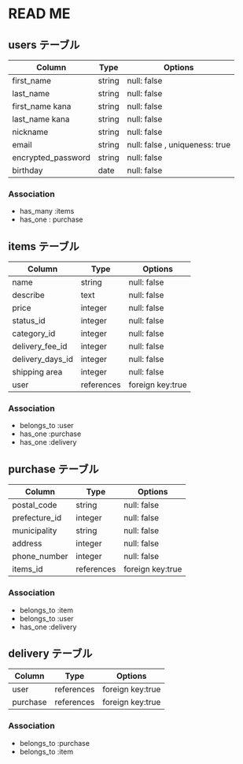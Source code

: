 
# READ ME

## users テーブル

| Column             | Type            | Options                       |
|--------------------|-----------------| ------------------------------|
| first_name         | string          | null: false                   |
| last_name          | string          | null: false                   |
| first_name kana    | string          | null: false                   |
| last_name kana     | string          | null: false                   |
| nickname           | string          | null: false                   |
| email              | string          | null: false , uniqueness: true|
| encrypted_password | string          | null: false                   |
| birthday           | date            | null: false                   |

### Association

- has_many :items
- has_one : purchase

## items テーブル 

| Column             | Type            | Options          |
|--------------------|-----------------| -----------------|
| name               | string          | null: false      |
| describe           | text            | null: false      |
| price              | integer         | null: false      |
| status_id          | integer         | null: false      |
| category_id        | integer         | null: false      |
| delivery_fee_id    | integer         | null: false      |
| delivery_days_id   | integer         | null: false      |
| shipping area      | integer         | null: false      |
| user               | references      | foreign key:true |


### Association

- belongs_to :user
- has_one :purchase
- has_one :delivery


## purchase テーブル

| Column             | Type            | Options          |
|--------------------|-----------------| -----------------|
| postal_code        | string          | null: false      |
| prefecture_id      | integer         | null: false      |
| municipality       | string          | null: false      |
| address            | integer         | null: false      |
| phone_number       | integer         | null: false      |
| items_id           | references      | foreign key:true |

### Association

- belongs_to :item
- belongs_to :user
- has_one :delivery


## delivery テーブル

| Column             | Type            | Options          |
|--------------------|-----------------| ---------------- |
| user               | references      | foreign key:true |
| purchase           | references      | foreign key:true |

### Association

- belongs_to :purchase
- belongs_to :item